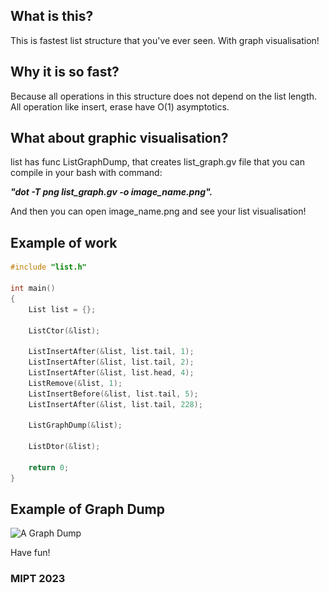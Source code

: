 <h2> What is this? </h2>
<p>This is fastest list structure that you've ever seen. With graph visualisation!</p>

<h2> Why it is so fast? </h2>
<p>Because all operations in this structure does not depend on the list length. All operation like insert, erase have O(1) asymptotics.</p>

<h2> What about graphic visualisation? </h2>
<p>list has func ListGraphDump, that creates list_graph.gv file that you can compile in your bash with command:</p>
<p><b><i>"dot -T png list_graph.gv -o image_name.png".</i></b></p>
<p>And then you can open image_name.png and see your list visualisation!</p>

<h2> Example of work </h2>

```c++
#include "list.h"

int main()
{
	List list = {};
	
	ListCtor(&list);

	ListInsertAfter(&list, list.tail, 1);
	ListInsertAfter(&list, list.tail, 2);
	ListInsertAfter(&list, list.head, 4);
	ListRemove(&list, 1);
	ListInsertBefore(&list, list.tail, 5);
	ListInsertAfter(&list, list.tail, 228);

	ListGraphDump(&list);

	ListDtor(&list);

	return 0;
}
```
<h2> Example of Graph Dump </h2>
<img <src="list_graph.png" alt="A Graph Dump"/>

<p>Have fun!</p>
<h3> MIPT 2023 </h3>
